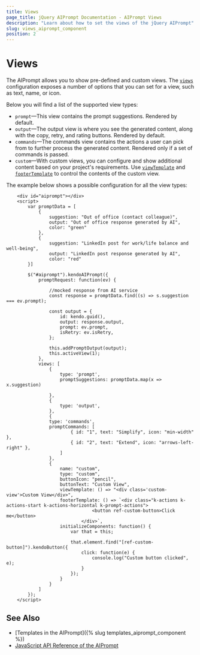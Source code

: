 ```yaml
---
title: Views 
page_title: jQuery AIPrompt Documentation - AIPrompt Views
description: "Learn about how to set the views of the jQuery AIPrompt"
slug: views_aiprompt_component
position: 2
---
```


# Views

The AIPrompt allows you to show pre-defined and custom views. The [`views`](/api/javascript/ui/aiprompt/configuration/views) configuration exposes a number of options that you can set for a view, such as text, name, or icon. 

Below you will find a list of the supported view types: 

* `prompt`&mdash;This view contains the prompt suggestions. Rendered by default.
* `output`&mdash;The output view is where you see the generated content, along with the copy, retry, and rating buttons. Rendered by default.
* `commands`&mdash;The commands view contains the actions a user can pick from to further process the generated content. Rendered only if a set of commands is passed.
* `custom`&mdash;With custom views, you can configure and show additional content based on your project's requirements. Use [`viewTemplate`](/api/javascript/ui/aiprompt/configuration/views.viewtemplate) and [`footerTemplate`](/api/javascript/ui/aiprompt/configuration/views.footertemplate) to control the contents of the custom view.  

The example below shows a possible configuration for all the view types:

```dojo
    <div id="aiprompt"></div>
    <script>
        var promptData = [
            {
                suggestion: "Out of office (contact colleague)",
                output: "Out of office response generated by AI",
                color: "green"
            },       
            {
                suggestion: "LinkedIn post for work/life balance and well-being",
                output: "LinkedIn post response generated by AI",
                color: "red"
        }]

        $("#aiprompt").kendoAIPrompt({              
            promptRequest: function(ev) {

                //mocked response from AI service
                const response = promptData.find((s) => s.suggestion === ev.prompt);

                const output = {
                    id: kendo.guid(),
                    output: response.output,
                    prompt: ev.prompt,
                    isRetry: ev.isRetry,
                };

                this.addPromptOutput(output);
                this.activeView(1);
            },            
            views: [
                {
                    type: 'prompt',
                    promptSuggestions: promptData.map(x => x.suggestion)

                },
                {
                    type: 'output',
                },
                {
                type: 'commands',
                promptCommands: [
                        { id: "1", text: "Simplify", icon: "min-width" },
                        { id: "2", text: "Extend", icon: "arrows-left-right" },
                    ]
                },
                {
                    name: "custom",
                    type: "custom",
                    buttonIcon: "pencil",
                    buttonText: "Custom View",
                    viewTemplate: () => "<div class='custom-view'>Custom View</div>",
                    footerTemplate: () => `<div class="k-actions k-actions-start k-actions-horizontal k-prompt-actions">
                                <button ref-custom-button>Click me</button>
                            </div>`,
                    initializeComponents: function() {
                        var that = this;

                        that.element.find("[ref-custom-button]").kendoButton({
                            click: function(e) {
                                console.log("Custom button clicked", e);
                            }
                        });
                    }
                }   
            ]
        });
    </script>
```

## See Also

* [Templates in the AIPrompt]({% slug templates_aiprompt_component %})
* [JavaScript API Reference of the AIPrompt](/api/javascript/ui/aiprompt)
